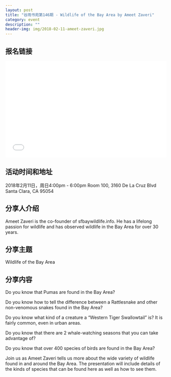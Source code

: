 ```yaml
---
layout: post
title: "谷雨书苑第146期 - Wildlife of the Bay Area by Ameet Zaveri"
category: event
description: ""
header-img: img/2018-02-11-ameet-zaveri.jpg
---
```


## 报名链接
<div style="width:100%; text-align:left;" ><iframe src="//eventbrite.com/tickets-external?eid=42894432402&ref=etckt" frameborder="0" height="300" width="100%" vspace="0" hspace="0" marginheight="5" marginwidth="5" scrolling="auto" allowtransparency="true"></iframe></div>

## 活动时间和地址
2018年2月11日，周日4:00pm - 6:00pm
Room 100, 3160 De La Cruz Blvd Santa Clara, CA 95054

## 分享人介绍
Ameet Zaveri is the co-founder of sfbaywildlife.info. He has a lifelong passion for wildlife and has observed wildlife in the Bay Area for over 30 years.



## 分享主题
Wildlife of the Bay Area


## 分享内容 
Do you know that Pumas are found in the Bay Area?

Do you know how to tell the difference between a Rattlesnake and other non-venomous snakes found in the Bay Area?

Do you know what kind of a creature a “Western Tiger Swallowtail” is? It is fairly common, even in urban areas.

Do you know that there are 2 whale-watching seasons that you can take advantage of?

Do you know that over 400 species of birds are found in the Bay Area?

Join us as Ameet Zaveri tells us more about the wide variety of wildlife found in and around the Bay Area. The presentation will include details of the kinds of species that can be found here as well as how to see them.
